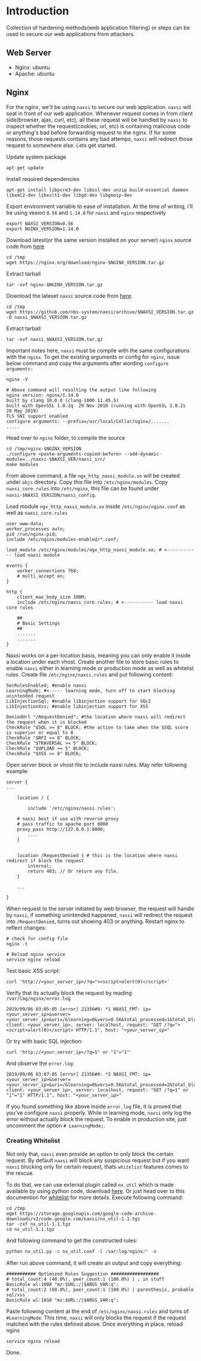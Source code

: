 # Introduction
Collection of hardening methods(web application filtering) or steps can be used to secure our web applications from attackers.

## Web Server
- Nginx: ubuntu
- Apache: ubuntu

## Nginx
For the nginx, we'll be using `naxsi` to secure our web application. `naxsi` will seat in front of our web application. Whenever request comes in from client side(browser, ajax, curl, etc), all these request will be handled by `naxsi` to inspect whether the request(cookies, url, etc) is containing malicious code or anything's bad before forwarding request to the nginx. If for some reasons, those requests contains any bad attemps, `naxsi` will redirect those request to somewhere else. Lets get started.

Update system package
```
apt-get update
```

Install required dependencies
```
apt-get install libpcre3-dev libssl-dev unzip build-essential daemon libxml2-dev libxslt1-dev libgd-dev libgeoip-dev
```

Export environment variable to ease of installation. At the time of writing, i'll be using vesion `0.56` and `1.14.0` for `naxsi` and `nginx` respectively
```
export NAXSI_VERSION=0.56
export NGINX_VERSION=1.14.0
```

Download latest(or the same version installed on your server) `nginx` source code from [here](https://nginx.org/download/)
```
cd /tmp
wget https://nginx.org/download/nginx-$NGINX_VERSION.tar.gz
```

Extract tarball
```
tar -xvf nginx-$NGINX_VERSION.tar.gz
```

Download the lateset `naxsi` source code from [here](https://github.com/nbs-system/naxsi/releases).
```
cd /tmp
wget https://github.com/nbs-system/naxsi/archive/$NAXSI_VERSION.tar.gz -O naxsi_$NAXSI_VERSION.tar.gz
```

Extract tarball
```
tar -xvf naxsi_$NAXSI_VERSION.tar.gz
```

Important notes here, `naxsi` must be compile with the same configurations with the `nginx`. To get the existing arguments or config for `nginx`, issue below command and copy the arguments after wording `configure arguments:`

```
nginx -V

# Above command will resulting the output like following
nginx version: nginx/1.14.0
built by clang 10.0.0 (clang-1000.11.45.5)
built with OpenSSL 1.0.2q  20 Nov 2018 (running with OpenSSL 1.0.2s  28 May 2019)
TLS SNI support enabled
configure arguments: --prefix=/usr/local/Cellar/nginx/.......
.....
```

Head over to `nginx` folder, to compile the source
```
cd /tmp/nginx-$NGINX_VERSION
./configure <paste-arguments-copied-before> --add-dynamic-module=../naxsi-$NAXSI_VER/naxsi_src/
make modules
```

From above command, a file `ngx_http_naxsi_module.so` will be created under `objs` directory. Copy this file into `/etc/nginx/modules`. Copy `naxsi_core.rules` into `/etc/nginx`, this file can be found under `naxsi-$NAXSI_VERSION/naxsi_config`.

Load module `ngx_http_naxsi_module.so` inside `/etc/nginx/nginx.conf` as well as `naxsi_core.rules`

```
user www-data;
worker_processes auto;
pid /run/nginx.pid;
include /etc/nginx/modules-enabled/*.conf;

load_module /etc/nginx/modules/ngx_http_naxsi_module.so; # <------------ load naxsi module

events {
	worker_connections 768;
	# multi_accept on;
}

http {
	client_max_body_size 100M;
  	include /etc/nginx/naxsi_core.rules; # <----------- load naxsi core rules
  
	##
	# Basic Settings
	##
  	.......
  	.......
}
```

Naxsi works on a per-location basis, meaning you can only enable it inside a location under each vhost. Create another file to store basic rules to enable `naxsi` either in learning mode or production mode as well as whitelist rules. Create file `/etc/nginx/naxsi.rules` and put following content:

```
SecRulesEnabled; #enable naxsi
LearningMode; #<----- learning mode, turn off to start blocking unintended request
LibInjectionSql; #enable libinjection support for SQLI
LibInjectionXss; #enable libinjection support for XSS

DeniedUrl "/RequestDenied"; #the location where naxsi will redirect the request when it is blocked
CheckRule "$SQL >= 8" BLOCK; #the action to take when the $SQL score is superior or equal to 8
CheckRule "$RFI >= 8" BLOCK;
CheckRule "$TRAVERSAL >= 5" BLOCK;
CheckRule "$UPLOAD >= 5" BLOCK;
CheckRule "$XSS >= 8" BLOCK;
```

Open server block or vhost file to include naxsi rules. May refer following example:

```
server {
...

    location / {

        include '/etc/nginx/naxsi.rules';
	
	# naxsi best if use with reverse proxy
	# pass traffic to apache port 8080
	proxy_pass http://127.0.0.1:8080; 
        ....
    }

    
    location /RequestDenied { # this is the location where naxsi redirect if block the request
        internal;
        return 403; // Or return any file.
    }

    ...

}
```

When request to the server initiated by web browser, the request will handle by `naxsi`, if something unintended happened, `naxsi` will redirect the request into `/RequestDenied`, turns out showing 403 or anything. Restart nginx to reflect changes:

```
# check for config file
nginx -t

# Reload nginx service
service nginx reload
```

Test basic XSS script:

```
curl 'http://<your_server_ip>/?q="><script>alert(0)</script>'
```

Verify that its actually block the request by reading `/var/log/nginx/error.log`

```
2019/09/06 03:05:05 [error] 21356#0: *1 NAXSI_FMT: ip=<your_server_ip>&server=<your_server_ip>&uri=/&learning=0&vers=0.56&total_processed=1&total_blocked=1&block=1&cscore0=$SQL&score0=8&cscore1=$XSS&score1=8&zone0=ARGS&id0=1001&var_name0=q, client: <your_server_ip>, server: localhost, request: "GET /?q="><script>alert(0)</script> HTTP/1.1", host: "<your_server_ip>"
```

Or try with basic SQL injection:

```
curl 'http://<your_server_ip>/?q=1" or "1"="1"'
```

And observe the `error.log`:

```
2019/09/06 03:07:05 [error] 21356#0: *2 NAXSI_FMT: ip=<your_server_ip>&server=<your_server_ip>&uri=/&learning=0&vers=0.56&total_processed=2&total_blocked=2&block=1&cscore0=$SQL&score0=40&cscore1=$XSS&score1=40&zone0=ARGS&id0=1001&var_name0=q, client: <your_server_ip>, server: localhost, request: "GET /?q=1" or "1"="1" HTTP/1.1", host: "<your_server_ip>"
```

If you found something like above inside `error.log` file, it is proved that you've configure `naxsi` properly. While in learning mode, `naxsi` only log the error without actually block the request. To enable in production site, just uncomment the option `# LearningMode;`.

### Creating Whitelist

Not only that, `naxsi` even provide an option to only block the certain request. By default `naxsi` will block any suspicious request but if you want `naxsi` blocking only for certain request, thats `whitelist` features comes to the rescue. 

To do that, we can use external plugin called `nx_util` which is made available by using python code, download [here](https://code.google.com/archive/p/naxsi/downloads). Or just head over to this documention for [whitelist](https://github.com/nbs-system/naxsi/wiki/whitelists-bnf) for more details. Execute following command:

```
cd /tmp
wget https://storage.googleapis.com/google-code-archive-downloads/v2/code.google.com/naxsi/nx_util-1.1.tgz
tar -zxf nx_util-1.1.tgz
cd nx_util-1.1.tgz
```

And following command to get the constructed rules:

```python
python nx_util.py -c nx_util.conf -l /var/log/nginx/* -o
```

After run above command, it will create an output and copy everything:

```
########### Optimized Rules Suggestion ##################
# total_count:4 (40.0%), peer_count:1 (100.0%) | ; in stuff
BasicRule wl:1008 "mz:$URL:/|$ARGS_VAR:q";
# total_count:2 (60.0%), peer_count:1 (100.0%) | parenthesis, probable sql/xss
BasicRule wl:1010 "mz:$URL:/|$ARGS_VAR:q";
```

Paste following content at the end of `/etc/nginx/naxsi.rules` and turns of `#LearningMode`. This time, `naxsi` will only blocks the request if the request matched with the rules defined above. Once everything in place, reload nginx

```
service nginx reload
```

Done.



